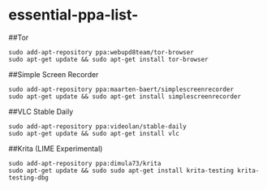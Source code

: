 # essential-ppa-list-

##Tor
```
sudo add-apt-repository ppa:webupd8team/tor-browser
sudo apt-get update && sudo apt-get install tor-browser
```

##Simple Screen Recorder
```
sudo add-apt-repository ppa:maarten-baert/simplescreenrecorder
sudo apt-get update && sudo apt-get install simplescreenrecorder
```


##VLC Stable Daily

```
sudo add-apt-repository ppa:videolan/stable-daily 
sudo apt-get update && sudo apt-get install vlc

```
##Krita (LIME Experimental)

```
sudo add-apt-repository ppa:dimula73/krita
sudo apt-get update && sudo sudo apt-get install krita-testing krita-testing-dbg 
```
